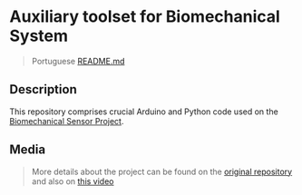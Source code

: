 # Auxiliary toolset for Biomechanical System

> Portuguese [README.md](README.br.md)

## Description

This repository comprises crucial Arduino and Python code used on the [Biomechanical Sensor Project](https://github.com/fiorotticaio/Virtual-Reality-Controlled-by-Myoelectric-Signals).

## Media

> More details about the project can be found on the [original repository](https://github.com/fiorotticaio/Virtual-Reality-Controlled-by-Myoelectric-Signals) and also on [this video](https://youtu.be/BspcU_wQjvo)